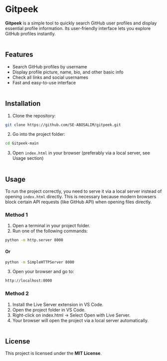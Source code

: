 # Gitpeek
**Gitpeek** is a simple tool to quickly search GitHub user profiles and display essential profile information. Its user-friendly interface lets you explore GitHub profiles instantly.
<br><br>
## Features
- Search GitHub profiles by username
- Display profile picture, name, bio, and other basic info
- Check all links and social usernames
- Fast and easy-to-use interface
<br><br>
## Installation
1. Clone the repository:
```bash
git clone https://github.com/SE-ABOSALIM/gitpeek.git
```
2. Go into the project folder:
```bash
cd Gitpeek-main
```
3. Open `index.html` in your browser (preferably via a local server, see Usage section)
<br><br>
## Usage
To run the project correctly, you need to serve it via a local server instead of opening `index.html` directly. This is necessary because modern browsers block certain API requests (like GitHub API) when opening files directly.

### Method 1
1. Open a terminal in your project folder.
2. Run one of the following commands:
```bash
python -m http.server 8000
```
#### Or
```bash
python -m SimpleHTTPServer 8000
```
3. Open your browser and go to:
```bash
http://localhost:8000
```
### Method 2
1. Install the Live Server extension in VS Code.
2. Open the project folder in VS Code.
3. Right-click on index.html → Select Open with Live Server.
4. Your browser will open the project via a local server automatically.
<br><br>
## License
This project is licensed under the **MIT License**.  
